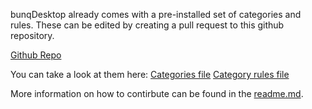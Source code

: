 bunqDesktop already comes with a pre-installed set of categories and rules.
These can be edited by creating a pull request to this github repository.

[Github Repo](https://github.com/bunqCommunity/bunqDesktopTemplates)

You can take a look at them here:
[Categories file](https://raw.githubusercontent.com/bunqCommunity/bunqDesktopTemplates/master/categories.json)
[Category rules file](https://raw.githubusercontent.com/bunqCommunity/bunqDesktopTemplates/master/category-rules.json)

More information on how to contirbute can be found in the [readme.md](https://github.com/bunqCommunity/bunqDesktopTemplates/blob/master/README.md).
